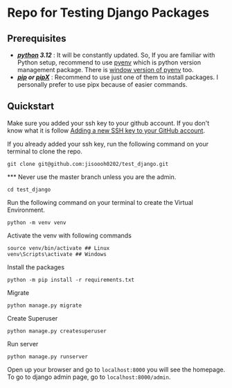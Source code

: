 # Repo for Testing Django Packages


## Prerequisites

- **_[python](https://www.python.org/downloads/) 3.12_** : It will be constantly updated. So, If you are familiar with Python setup, recommend to use [pyenv](https://github.com/pyenv/pyenv) which is python version management package. There is [window version of pyenv](https://github.com/pyenv-win/pyenv-win) too.
- **_[pip](https://pip.pypa.io/en/stable/installation/) or [pipX](https://pypa.github.io/pipx/installation/)_** : Recommend to use just one of them to install packages. I personally prefer to use pipx because of easier commands.

## Quickstart

Make sure you added your ssh key to your github account. If you don't know what it is follow [Adding a new SSH key to your GitHub account](https://docs.github.com/en/authentication/connecting-to-github-with-ssh/adding-a-new-ssh-key-to-your-github-account).

If you already added your ssh key, run the following command on your terminal to clone the repo.

```shell
git clone git@github.com:jisoooh0202/test_django.git
```

\*\*\* Never use the master branch unless you are the admin.

```shell
cd test_django
```

Run the following command on your terminal to create the Virtual Environment.
```shell
python -m venv venv
```

Activate the venv with following commands
```shell
source venv/bin/activate ## Linux
venv\Scripts\activate ## Windows
```

Install the packages
```shell
python -m pip install -r requirements.txt
```

Migrate
```shell
python manage.py migrate
```

Create Superuser
```shell
python manage.py createsuperuser
```

Run server
```shell
python manage.py runserver
```

Open up your browser and go to `localhost:8000` you will see the homepage. To go to django admin page, go to `localhost:8000/admin`.